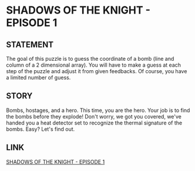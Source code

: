 # SHADOWS OF THE KNIGHT - EPISODE 1

## STATEMENT

The goal of this puzzle is to guess the coordinate of a bomb (line and column of
a 2 dimensional array). You will have to make a guess at each step of the puzzle
and adjust it from given feedbacks. Of course, you have a limited number of
guess.

## STORY

Bombs, hostages, and a hero. This time, you are the hero. Your job is to find
the bombs before they explode! Don't worry, we got you covered, we've handed you
a heat detector set to recognize the thermal signature of the bombs. Easy? Let's
find out.

## LINK

[SHADOWS OF THE KNIGHT - EPISODE 1](https://www.codingame.com/training/medium/shadows-of-the-knight-episode-1)
